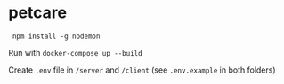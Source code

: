 # petcare
     npm install -g nodemon
Run with `docker-compose up --build`

Create `.env` file in `/server` and `/client` (see `.env.example` in both folders)
